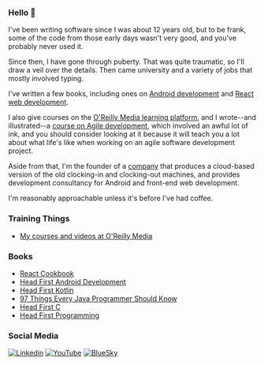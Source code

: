 ### Hello 👋

I've been writing software since I was about 12 years old, but to be frank, some of the code from those early days wasn't very good, and you've probably never used it.

Since then, I have gone through puberty. That was quite traumatic, so I'll draw a veil over the details. Then came university and a variety of jobs that mostly involved typing.

I've written a few books, including ones on [Android development](https://www.amazon.co.uk/Head-First-Android-Development-Learners/dp/149207652X/?&_encoding=UTF8&tag=dogriffiths-21&linkCode=ur2&linkId=e5561688650fb98bb9a323537d6e74b8&camp=1634&creative=6738) and [React web development](https://www.amazon.co.uk/React-Cookbook-Recipes-Mastering-Framework/dp/1492085847/?&_encoding=UTF8&tag=dogriffiths-21&linkCode=ur2&linkId=006be06c44402a4310eb7a2ee2405178&camp=1634&creative=6738).

I also give courses on the [O'Reilly Media learning platform](https://learning.oreilly.com), and I wrote--and illustrated--a [course on Agile development](https://www.oreilly.com/library/view/the-agile-sketchpad/9781771376099/), which involved an awful lot of ink, and you should consider looking at it because it will teach you a lot about what life's like when working on an agile software development project.

Aside from that, I'm the founder of a [company](https://www.herescreen.com) that produces a cloud-based version of the old clocking-in and clocking-out machines, and provides development consultancy for Android and front-end web development.

I'm reasonably approachable unless it's before I've had coffee.

### Training Things

* [My courses and videos at O'Reilly Media](https://www.oreilly.com/pub/au/3371)

### Books

* [React Cookbook](https://www.amazon.com/React-Cookbook-Recipes-Mastering-Framework/dp/1492085847/)
* [Head First Android Development](https://www.amazon.com/Head-First-Android-Development-Learners/dp/149207652X/)
* [Head First Kotlin](https://www.amazon.com/Head-First-Kotlin-Brain-Friendly-Guide-ebook/dp/B07NPZ21QP/)
* [97 Things Every Java Programmer Should Know](https://www.amazon.com/Things-Every-Java-Programmer-Should/dp/1491952695/)
* [Head First C](https://www.amazon.com/Head-First-C-David-Griffiths/dp/1449399916/)
* [Head First Programming](https://www.amazon.com/Head-First-Programming-learners-programming-ebook/dp/B00CBM1WFW/)

### Social Media

[![Linkedin](https://img.shields.io/badge/LinkedIn-0077B5?style=flat-square&logo=linkedin&logoColor=white)](https://www.linkedin.com/in/dogriffiths/) 
[![YouTube](https://img.shields.io/badge/YouTube-cc0012?style=flat-square&logo=youtube&logoColor=white)](https://www.youtube.com/channel/UCuwe3ZogkorSzfyFEiaJTIA?sub_confirmation=1) 
[![BlueSky](https://img.shields.io/badge/BlueSky-1200ff?style=flat-square&logo=bsky&logoColor=white)](https://bsky.app/profile/dogriffiths.bsky.social)
